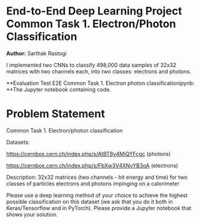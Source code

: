 # End-to-End Deep Learning Project Common Task 1. Electron/Photon Classification



**Author:** Sarthak Rastogi

I implemented two CNNs to classify 498,000 data samples of 32x32 matrices with two channels each, into two classes: electrons and photons.

**Evaluation Test E2E Common Task 1. Electron photon classificationipynb: **The Jupyter notebook containing code.



# Problem Statement

Common Task 1. Electron/photon classification

Datasets:

https://cernbox.cern.ch/index.php/s/AtBT8y4MiQYFcgc (photons)

https://cernbox.cern.ch/index.php/s/FbXw3V4XNyYB3oA (electrons)

Description: 32x32 matrices (two channels - hit energy and time) for two classes of
particles electrons and photons impinging on a calorimeter

Please use a deep learning method of your choice to achieve the highest possible
classification on this dataset (we ask that you do it both in Keras/Tensorflow and in
PyTorch). Please provide a Jupyter notebook that shows your solution.



